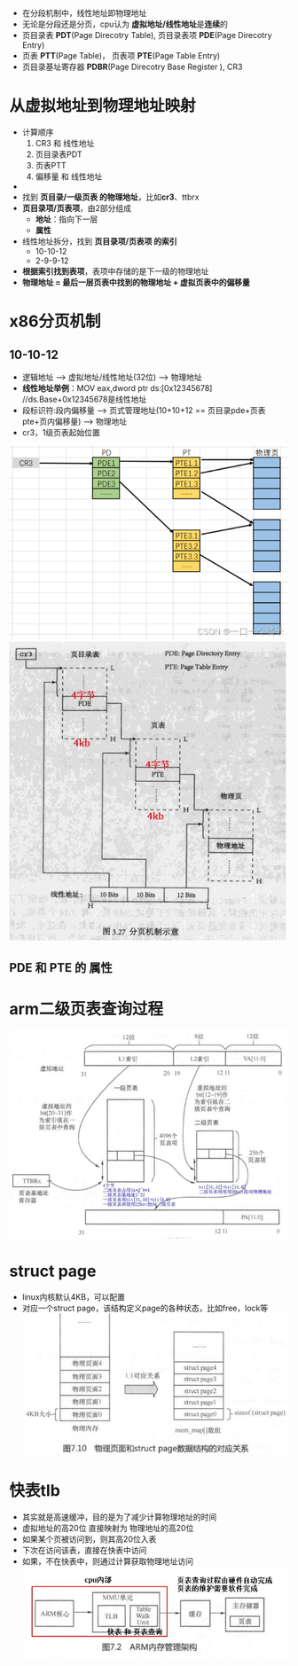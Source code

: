 - 在分段机制中，线性地址即物理地址
- 无论是分段还是分页，cpu认为 **虚拟地址/线性地址**是**连续**的
- 页目录表 **PDT**(Page Direcotry Table),  页目录表项 **PDE**(Page Direcotry Entry)
- 页表 **PTT**(Page Table)，  页表项 **PTE**(Page Table Entry)
- 页目录基址寄存器 **PDBR**(Page Direcotry Base Register ), CR3

# 从虚拟地址到物理地址映射
- 计算顺序
	1. CR3 和 线性地址
	2. 页目录表PDT
	3. 页表PTT
	4. 偏移量 和 线性地址
- 
- 找到 **页目录/一级页表 的物理地址**，比如**cr3**、ttbrx
- **页目录项/页表项**，由2部分组成
	 - **地址**：指向下一层
	 - **属性**
- 线性地址拆分，找到 **页目录项/页表项 的索引**
	- 10-10-12
	- 2-9-9-12
- **根据索引找到表项**，表项中存储的是下一级的物理地址
- **物理地址 = 最后一层页表中找到的物理地址 + 虚拟页表中的偏移量**

# x86分页机制
## 10-10-12
- 逻辑地址 --> 虚拟地址/线性地址(32位) --> 物理地址
- **线性地址举例**：MOV eax,dword ptr ds:[0x12345678] //ds.Base+0x12345678是线性地址
- 段标识符:段内偏移量 --> 页式管理地址(10+10+12 == 页目录pde+页表pte+页内偏移量) --> 物理地址
- cr3，1级页表起始位置

![](../../photo/Pasted%20image%2020221216180714.png)
![](../../photo/paste-1fa94926a3079b836f7f7cbbdd64fc8761319775.jpg)
## PDE 和 PTE 的 属性

# arm二级页表查询过程
![](../../photo/paste-568966199596a019a70675cb5d9f8c2c1c1980ce.jpg)
# struct page
- linux内核默认4KB，可以配置
- 对应一个struct page，该结构定义page的各种状态，比如free，lock等
![](../../photo/paste-b35dc522a5537bb0284beefb293028d8e338e859.jpg)

# 快表tlb
- 其实就是高速缓冲，目的是为了减少计算物理地址的时间
- 虚拟地址的高20位 直接映射为  物理地址的高20位
- 如果某个页被访问到，则其高20位入表
- 下次在访问该表，直接在快表中访问
- 如果，不在快表中，则通过计算获取物理地址访问
![](../../photo/paste-de80f51f6092665d2c67735457456b3e06702b33.jpg)
